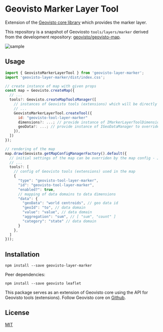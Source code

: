 # Geovisto Marker Layer Tool
Extension of the [Geovisto core library](https://github.com/geovisto/geovisto) which provides the marker layer.

This repository is a snapshot of Geoviosto ``tools/layers/marker`` derived from the development repository: [geovisto/geovisto-map](https://github.com/geovisto/geovisto-map).

![sample](https://user-images.githubusercontent.com/1479229/131530815-11f77c51-3069-42fa-8f29-002b86364d24.png)


## Usage

```js
import { GeovistoMarkerLayerTool } from 'geovisto-layer-marker';
import 'geovisto-layer-marker/dist/index.css';

// create instance of map with given props
const map = Geovisto.createMap({
  // ...
  tools?: Geovisto.createMapToolsManager([
    // instances of Geovisto tools (extensions) which will be directly used in the map
    // ...
    GeovistoMarkerLayerTool.createTool({
      id: "geovisto-tool-layer-marker"
      dimensions?: ...; // provide instance of IMarkerLayerToolDimensions to override dimensions
      geoData?: ...; // provide instance of IGeoDataManager to override geographical data manager
    }),
  ])
});

// rendering of the map
map.draw(Geovisto.getMapConfigManagerFactory().default({
  // initial settings of the map can be overriden by the map config - JSON structure providing user settings 
  // ...
  tools?: [
    // config of Geovisto tools (extensions) used in the map
    {
      "type": "geovisto-tool-layer-marker",
      "id": "geovisto-tool-layer-marker",
      "enabled?": true,
      // mapping of data domains to data dimensions
      "data": {
        "geoData": "world centroids", // geo data id
        "geoId": "to", // data domain
        "value": "value", // data domain
        "aggregation": "sum", // [ "sum", "count" ]
        "category": "state" // data domain
      }
    },
  ]
}));
```

## Installation

```
npm install --save geovisto-layer-marker
```

Peer dependencies:
```
npm install --save geovisto leaflet
```

This package serves as an extension of Geovisto core using the API for Geovisto tools (extensions). Follow Geovisto core on [Github](https://github.com/geovisto/geovisto).

## License

[MIT](https://github.com/geovisto/geovisto-layer-marker/blob/master/LICENSE)

